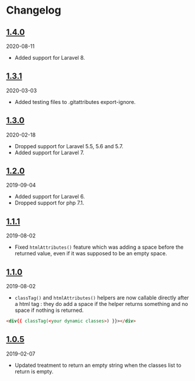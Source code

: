 # Changelog

## [1.4.0](https://github.com/Okipa/laravel-html-helper/compare/1.4.0...1.3.2)

2020-08-11

* Added support for Laravel 8.

## [1.3.1](https://github.com/Okipa/laravel-html-helper/compare/1.3.0...1.3.1)

2020-03-03

* Added testing files to .gitattributes export-ignore.

## [1.3.0](https://github.com/Okipa/laravel-html-helper/compare/1.2.0...1.3.0)

2020-02-18

* Dropped support for Laravel 5.5, 5.6 and 5.7.
* Added support for Laravel 7.

## [1.2.0](https://github.com/Okipa/laravel-html-helper/compare/1.1.1...1.2.0)

2019-09-04

* Added support for Laravel 6.
* Dropped support for php 7.1.

## [1.1.1](https://github.com/Okipa/laravel-html-helper/compare/1.1.0...1.1.1)

2019-08-02

* Fixed `htmlAttributes()` feature which was adding a space before the returned value, even if it was supposed to be an empty space.

## [1.1.0](https://github.com/Okipa/laravel-html-helper/compare/1.0.5...1.1.0)

2019-08-02

* `classTag()` and `htmlAttributes()` helpers are now callable directly after a html tag : they do add a space if the helper returns something and no space if nothing is returned.

```html
<div{{ classTag(<your dynamic classes>) }}></div>
```

## [1.0.5](https://github.com/Okipa/laravel-html-helper/compare/1.1.4...1.0.5)

2019-02-07

* Updated treatment to return an empty string when the classes list to return is empty.
